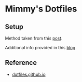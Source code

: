Mimmy's Dotfiles
================

Setup
-----

Method taken from this [post](https://news.ycombinator.com/item?id=11071754).

Additional info provided in this [blog](https://www.atlassian.com/git/tutorials/dotfiles).

Reference
---------

- [dotfiles.github.io](https://dotfiles.github.io/)

